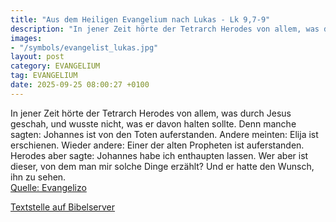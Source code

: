 ```yaml
---
title: "Aus dem Heiligen Evangelium nach Lukas - Lk 9,7-9"
description: "In jener Zeit hörte der Tetrarch Herodes von allem, was durch Jesus geschah, und wusste nicht, was er davon halten sollte. Denn manche sagten: Johannes ist von den Toten auferstanden. Andere meinten: Elija ist erschienen. Wieder andere: Einer der alten Propheten ist auferstanden....."
images:
- "/symbols/evangelist_lukas.jpg"
layout: post
category: EVANGELIUM
tag: EVANGELIUM
date: 2025-09-25 08:00:27 +0100
---
```

In jener Zeit hörte der Tetrarch Herodes von allem, was durch Jesus geschah, und wusste nicht, was er davon halten sollte. Denn manche sagten: Johannes ist von den Toten auferstanden.
Andere meinten: Elija ist erschienen. Wieder andere: Einer der alten Propheten ist auferstanden.
Herodes aber sagte: Johannes habe ich enthaupten lassen.<!--more--> Wer aber ist dieser, von dem man mir solche Dinge erzählt? Und er hatte den Wunsch, ihn zu sehen.<br>
[Quelle: Evangelizo](https://evangeliumtagfuertag.org/DE/gospel)

[Textstelle auf Bibelserver](https://www.bibleserver.com/EU/Lukas9,7-9)
